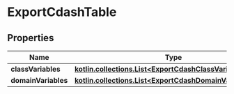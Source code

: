 
# ExportCdashTable

## Properties
| Name | Type | Description | Notes |
| ------------ | ------------- | ------------- | ------------- |
| **classVariables** | [**kotlin.collections.List&lt;ExportCdashClassVariablesRow&gt;**](ExportCdashClassVariablesRow.md) |  |  [optional] |
| **domainVariables** | [**kotlin.collections.List&lt;ExportCdashDomainVariablesRow&gt;**](ExportCdashDomainVariablesRow.md) |  |  [optional] |



